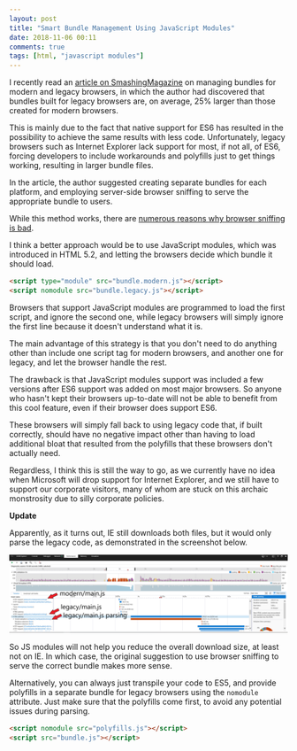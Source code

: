 ```yaml
---
layout: post
title: "Smart Bundle Management Using JavaScript Modules"
date: 2018-11-06 00:11
comments: true
tags: [html, "javascript modules"]
---
```


I recently read an [article on SmashingMagazine][1] on managing bundles for modern
and legacy browsers, in which the author had discovered that bundles built for legacy browsers
are, on average, 25% larger than those created for modern browsers.

This is mainly due to the fact that native support for ES6 has resulted in the possibility to achieve
the same results with less code. Unfortunately, legacy browsers such as Internet Explorer lack support
for most, if not all, of ES6, forcing developers to include workarounds and polyfills just to get things
working, resulting in larger bundle files.

In the article, the author suggested creating separate bundles for each platform, and employing server-side browser 
sniffing to serve the appropriate bundle to users.

While this method works, there are [numerous reasons why browser sniffing is bad][3].

<!--more-->

I think a better approach would be to use JavaScript modules, which was introduced in HTML 5.2,
and letting the browsers decide which bundle it should load.

```html
<script type="module" src="bundle.modern.js"></script>
<script nomodule src="bundle.legacy.js"></script>
```

Browsers that support JavaScript modules are programmed to load the first script, and ignore
the second one, while legacy browsers will simply ignore the first line because it doesn't
understand what it is.

The main advantage of this strategy is that you don't need to do anything other than include
one script tag for modern browsers, and another one for legacy, and let the browser handle
the rest.

The drawback is that JavaScript modules support was included a few versions after ES6 support
was added on most major browsers. So anyone who hasn't kept their browsers up-to-date will not
be able to benefit from this cool feature, even if their browser does support ES6.

These browsers will simply fall back to using legacy code that, if built correctly,
should have no negative impact other than having to load additional bloat that resulted from 
the polyfills that these browsers don't actually need.

Regardless, I think this is still the way to go, as we currently have no idea when Microsoft
will drop support for Internet Explorer, and we still have to support our corporate visitors,
many of whom are stuck on this archaic monstrosity due to silly corporate policies.

**Update**

Apparently, as it turns out, IE still downloads both files, but it would only parse the legacy code,
as demonstrated in the screenshot below.

[![alt text][figure 1]][4]

So JS modules will not help you reduce the overall download size, at least not on IE. In which case,
the original suggestion to use browser sniffing to serve the correct bundle makes more sense.

Alternatively, you can always just transpile your code to ES5, and provide polyfills in a separate
bundle for legacy browsers using the `nomodule` attribute. Just make sure that the polyfills come first,
to avoid any potential issues during parsing.

```html
<script nomodule src="polyfills.js"></script>
<script src="bundle.js"></script>
```


[1]: https://www.smashingmagazine.com/2018/10/smart-bundling-legacy-code-browsers/
[2]: https://caniuse.com/#feat=es6-module
[3]: https://css-tricks.com/browser-detection-is-bad/
[4]: /assets/img/2018/11/ie-perf-tab-captioned.png
[figure 1]: /assets/img/2018/11/ie-perf-tab-captioned.png "IE 11 still downloads JS modules"